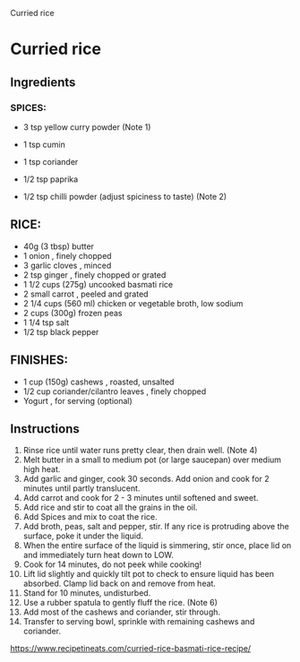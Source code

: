 Curried rice

# Curried rice

## Ingredients
### SPICES:
- 3 tsp yellow curry powder (Note 1)
- 1 tsp cumin
- 1 tsp coriander

- 1/2 tsp paprika
- 1/2 tsp chilli powder (adjust spiciness to taste) (Note 2)

## RICE:

- 40g (3 tbsp) butter
- 1 onion , finely chopped
- 3 garlic cloves , minced
- 2 tsp ginger , finely chopped or grated
- 1 1/2 cups (275g) uncooked basmati rice
- 2 small carrot , peeled and grated
- 2 1/4 cups (560 ml) chicken or vegetable broth, low sodium
- 2 cups (300g) frozen peas
- 1 1/4 tsp salt
- 1/2 tsp black pepper

## FINISHES:

- 1 cup (150g) cashews , roasted, unsalted
- 1/2 cup coriander/cilantro leaves , finely chopped
- Yogurt , for serving (optional)

## Instructions

1. Rinse rice until water runs pretty clear, then drain well. (Note 4)
2. Melt butter in a small to medium pot (or large saucepan) over medium high heat.
3. Add garlic and ginger, cook 30 seconds. Add onion and cook for 2 minutes until partly translucent.
4. Add carrot and cook for 2 - 3 minutes until softened and sweet.
5. Add rice and stir to coat all the grains in the oil.
6. Add Spices and mix to coat the rice.
7. Add broth, peas, salt and pepper, stir. If any rice is protruding above the surface, poke it under the liquid.
8. When the entire surface of the liquid is simmering, stir once, place lid on and immediately turn heat down to LOW.
9. Cook for 14 minutes, do not peek while cooking!
10. Lift lid slightly and quickly tilt pot to check to ensure liquid has been absorbed. Clamp lid back on and remove from heat.
11. Stand for 10 minutes, undisturbed.
12. Use a rubber spatula to gently fluff the rice. (Note 6)
13. Add most of the cashews and coriander, stir through.
14. Transfer to serving bowl, sprinkle with remaining cashews and coriander.

https://www.recipetineats.com/curried-rice-basmati-rice-recipe/